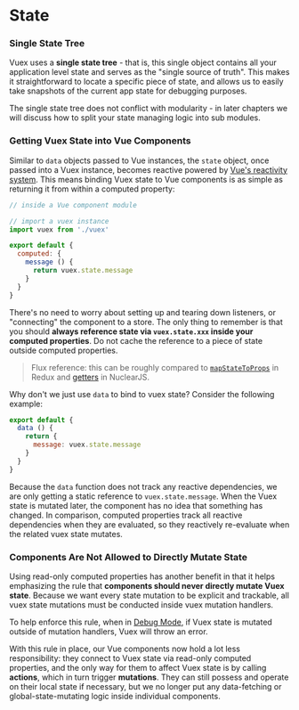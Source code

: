 # State

### Single State Tree

Vuex uses a **single state tree** - that is, this single object contains all your application level state and serves as the "single source of truth". This makes it straightforward to locate a specific piece of state, and allows us to easily take snapshots of the current app state for debugging purposes.

The single state tree does not conflict with modularity - in later chapters we will discuss how to split your state managing logic into sub modules.

### Getting Vuex State into Vue Components

Similar to `data` objects passed to Vue instances, the `state` object, once passed into a Vuex instance, becomes reactive powered by [Vue's reactivity system](http://vuejs.org/guide/reactivity.html). This means binding Vuex state to Vue components is as simple as returning it from within a computed property:

``` js
// inside a Vue component module

// import a vuex instance
import vuex from './vuex'

export default {
  computed: {
    message () {
      return vuex.state.message
    }
  }
}
```

There's no need to worry about setting up and tearing down listeners, or "connecting" the component to a store. The only thing to remember is that you should **always reference state via `vuex.state.xxx` inside your computed properties**. Do not cache the reference to a piece of state outside computed properties.

> Flux reference: this can be roughly compared to [`mapStateToProps`](https://github.com/rackt/react-redux/blob/master/docs/api.md#connectmapstatetoprops-mapdispatchtoprops-mergeprops-options) in Redux and [getters](https://optimizely.github.io/nuclear-js/docs/04-getters.html) in NuclearJS.

Why don't we just use `data` to bind to vuex state? Consider the following example:

``` js
export default {
  data () {
    return {
      message: vuex.state.message
    }
  }
}
```

Because the `data` function does not track any reactive dependencies, we are only getting a static reference to `vuex.state.message`. When the Vuex state is mutated later, the component has no idea that something has changed. In comparison, computed properties track all reactive dependencies when they are evaluated, so they reactively re-evaluate when the related vuex state mutates.

### Components Are Not Allowed to Directly Mutate State

Using read-only computed properties has another benefit in that it helps emphasizing the rule that **components should never directly mutate Vuex state**. Because we want every state mutation to be explicit and trackable, all vuex state mutations must be conducted inside vuex mutation handlers.

To help enforce this rule, when in [Debug Mode](debug.md), if Vuex state is mutated outside of mutation handlers, Vuex will throw an error.

With this rule in place, our Vue components now hold a lot less responsibility: they connect to Vuex state via read-only computed properties, and the only way for them to affect Vuex state is by calling **actions**, which in turn trigger **mutations**. They can still possess and operate on their local state if necessary, but we no longer put any data-fetching or global-state-mutating logic inside individual components.
